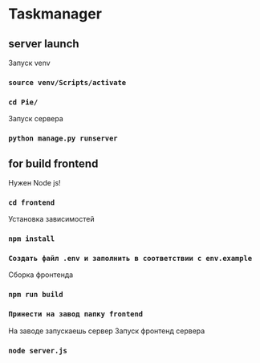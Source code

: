 # Taskmanager
## server launch
Запуск venv
### `source venv/Scripts/activate`

### `cd Pie/`

Запуск сервера
### `python manage.py runserver`


## for build frontend
Нужен Node js!

### `cd frontend`

Установка зависимостей
### `npm install`

### `Создать файл .env и заполнить в соответствии с env.example`

Сборка фронтенда
### `npm run build`
### `Принести на завод папку frontend`

На заводе запускаешь сервер
Запуск фронтенд сервера
### `node server.js` 